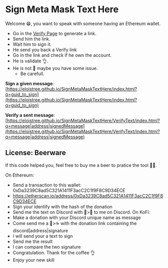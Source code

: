 # Sign Meta Mask Text Here

Welcome 😁, you want to speak with someone having an Ethereum wallet.

- Go in the [Verify Page](https://eloistree.github.io/SignMetaMaskTextHere/VerifyText/index.html) to generate a link.
- Send him the link.
- Wait him to sign it.
- He send you back a Verify link
- Go in the link and check if he own the account.
- He is validate 👌.
- He is not 🥸 maybe you have some issue.
  - Be carefull.

**Sign a given message**: [https://eloistree.github.io/SignMetaMaskTextHere/index.html?q=guid_to_sign](https://eloistree.github.io/SignMetaMaskTextHere/index.html?q=guid_to_sign)    

**Verify a sent message**:  [https://eloistree.github.io/SignMetaMaskTextHere/VerifyText/index.html?q=message|address|signedMessage](https://eloistree.github.io/SignMetaMaskTextHere/VerifyText/index.html?q=message|address|signedMessage)  



## License: Beerware

If this code helped you, feel free to buy me a beer to pratice the tool 🍻😁.  

On Ethereum:  
- Send a transaction to this wallet: 0xDa3239C8ad5C321A1411F3acC2C1f9F8C9D34ECE
- https://etherscan.io/address/0xDa3239C8ad5C321A1411F3acC2C1f9F8C9D34ECE
- Sign your identify with the hash of the donation 
- Send me the text on Discord with 👋>🍻 to me on Discord.
On KoFi:  
- Make a donation with your Discord unique name as message
- Come send me a 👋>☕ with the donation link containing the discord|address|signature
- I will send your a text to sign
- Send me the result
- I can compare the two signature
- Congratulation. Thank for the coffee 👌
- Enjoy your new skill

